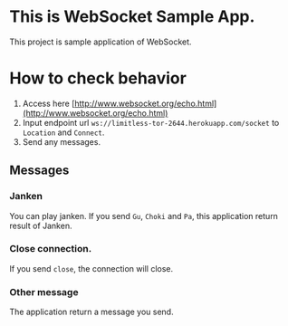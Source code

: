 This is WebSocket Sample App.
=================================

This project is sample application of WebSocket.


# How to check behavior

1. Access here [http://www.websocket.org/echo.html](http://www.websocket.org/echo.html)
2. Input endpoint url `ws://limitless-tor-2644.herokuapp.com/socket` to `Location` and `Connect`.
3. Send any messages.

## Messages

### Janken

You can play janken.
If you send `Gu`, `Choki` and `Pa`, this application return result of Janken.

### Close connection.

If you send `close`, the connection will close.

### Other message

The application return a message you send.
